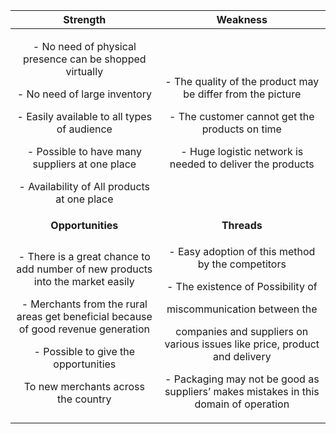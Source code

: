 ﻿|**Strength**|**Weakness**|
| :-: | :-: |
|<p></p><p>- No need of physical presence can be shopped virtually</p><p>- No need of large inventory</p><p>- Easily available to all types of audience</p><p>- Possible to have many suppliers at one place</p><p>- Availability of All products at one place</p>|<p></p><p>- The quality of the product may be differ from the picture</p><p>- The customer cannot get the products on time </p><p>- Huge logistic network is needed to deliver the products</p>|
|**Opportunities**|**Threads**|
|<p></p><p>- There is a great chance to add number of  new products into the market easily</p><p>- Merchants from the rural areas get beneficial because of good revenue generation</p><p>- Possible to give the opportunities</p><p>To new merchants across the country</p>|<p></p><p>- Easy adoption of this method by the competitors</p><p>- The existence of Possibility of</p><p>miscommunication between the</p><p>companies and suppliers on various issues like price, product and delivery</p><p>- Packaging may not be good as suppliers’ makes mistakes in this domain of operation</p>|

